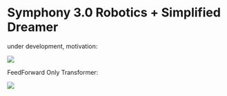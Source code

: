 # Symphony 3.0 Robotics + Simplified Dreamer

under development, motivation:

[<img src="https://github.com/timurgepard/Simphony/assets/13238473/7fcb2907-0741-4aa9-9b7c-5da7b25bc330">](https://www.youtube.com/watch?v=_lIypdb3eHs)





FeedForward Only Transformer:


[<img src="https://github.com/timurgepard/Simphony/assets/13238473/849ec01d-13b4-4fb6-9efd-b6bcb97bb553">](https://www.youtube.com/watch?v=7VNAL4YQEqs)


